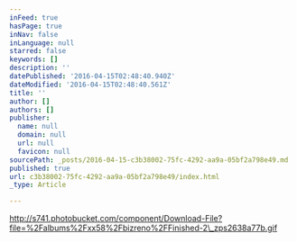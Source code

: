 ```yaml
---
inFeed: true
hasPage: true
inNav: false
inLanguage: null
starred: false
keywords: []
description: ''
datePublished: '2016-04-15T02:48:40.940Z'
dateModified: '2016-04-15T02:48:40.561Z'
title: ''
author: []
authors: []
publisher:
  name: null
  domain: null
  url: null
  favicon: null
sourcePath: _posts/2016-04-15-c3b38002-75fc-4292-aa9a-05bf2a798e49.md
published: true
url: c3b38002-75fc-4292-aa9a-05bf2a798e49/index.html
_type: Article

---
```

http://s741.photobucket.com/component/Download-File?file=%2Falbums%2Fxx58%2Fbizreno%2FFinished-2\_zps2638a77b.gif